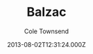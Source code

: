 ---
title: Balzac
github: https://github.com/coletownsend/balzac-for-jekyll
demo: https://gtat.me/
author: Cole Townsend
ssg:
  - Jekyll
cms:
  - Markdown
date: 2013-08-02T12:31:24.000Z
description: Your favorite AnchorCMS theme, now for Jekyll!
draft: true
publish_date: '2013-08-02T12:31:24Z'
update_date: '2018-06-26T22:21:42Z'
github_star: 508
github_fork: 444
---